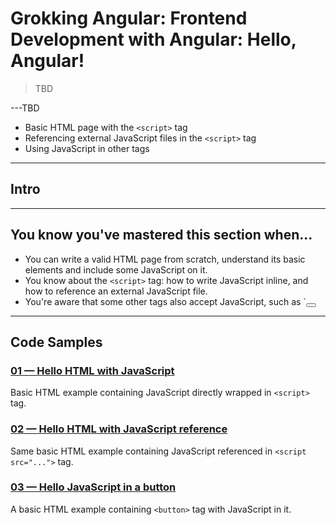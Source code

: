 # Grokking Angular: Frontend Development with Angular: Hello, Angular!   
> TBD

---TBD
+ Basic HTML page with the `<script>` tag
+ Referencing external JavaScript files in the `<script>` tag
+ Using JavaScript in other tags
---


## Intro



---
## You know you've mastered this section when...

+ You can write a valid HTML page from scratch, understand its basic elements and include some JavaScript on it.
+ You know about the `<script>` tag: how to write JavaScript inline, and how to reference an external JavaScript file.
+ You're aware that some other tags also accept JavaScript, such as `<button onclick="...JavaScript here...">
---

## Code Samples

### [01 &mdash; Hello HTML with JavaScript](./01-hello-html-with-javascript)
Basic HTML example containing JavaScript directly wrapped in `<script>` tag.

### [02 &mdash; Hello HTML with JavaScript reference](./02-hello-html-with-javascript-reference)
Same basic HTML example containing JavaScript referenced in `<script src="...">` tag.

### [03 &mdash; Hello JavaScript in a button](./03-hello-javascript-in-a-button)
A basic HTML example containing `<button>` tag with JavaScript in it.
